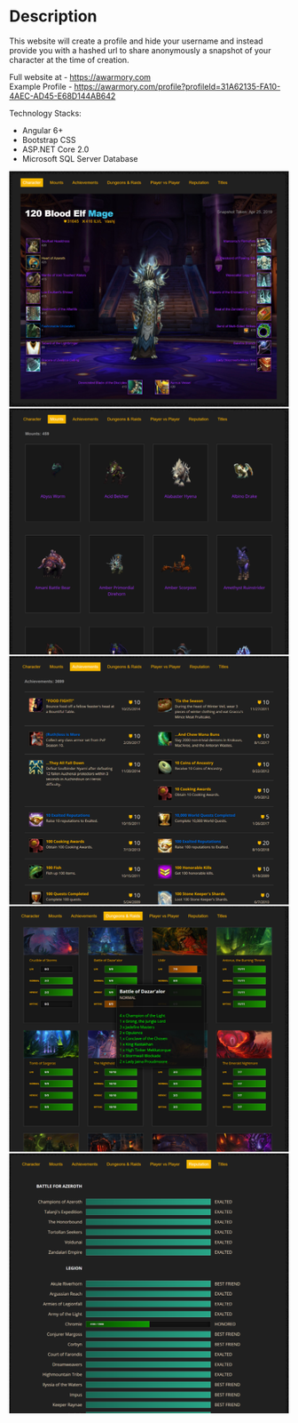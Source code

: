 # Description
This website will create a profile and hide your username and instead provide you with a hashed url to share anonymously a snapshot of your character at the time of creation.

Full website at - https://awarmory.com
<br>
Example Profile - https://awarmory.com/profile?profileId=31A62135-FA10-4AEC-AD45-E68D144AB642

Technology Stacks:
- Angular 6+
- Bootstrap CSS
- ASP.NET Core 2.0
- Microsoft SQL Server Database

![Picture](https://github.com/codeNovels/awarmory/blob/master/1.PNG) 
![Picture](https://github.com/codeNovels/awarmory/blob/master/2.PNG) 
![Picture](https://github.com/codeNovels/awarmory/blob/master/3.PNG) 
![Picture](https://github.com/codeNovels/awarmory/blob/master/4.png) 
![Picture](https://github.com/codeNovels/awarmory/blob/master/5.PNG) 
